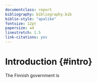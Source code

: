 ```yaml
---
documentclass: report
bibliography: bibliography.bib
biblio-style: "apalike"
fontsize: 12pt
papersize: a4
linestretch: 1.5
link-citations: yes
---
```




# Introduction {#intro}

The Finnish government is  
